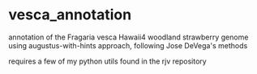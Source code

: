 vesca_annotation
================

annotation of the Fragaria vesca Hawaii4 woodland strawberry genome using augustus-with-hints approach, following Jose DeVega's methods

requires a few of my python utils found in the rjv repository
